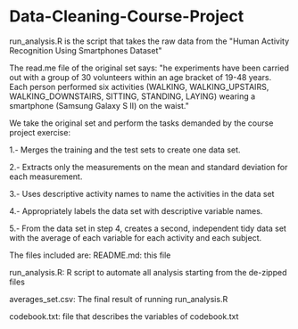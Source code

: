 # Data-Cleaning-Course-Project

 run_analysis.R is the script that takes the raw data from the "Human Activity Recognition Using Smartphones Dataset"
 
 The read.me file of the original set  says:
 "he experiments have been carried out with a group of 30 volunteers within an age bracket of 19-48 years. Each person performed six activities (WALKING, WALKING_UPSTAIRS, WALKING_DOWNSTAIRS, SITTING, STANDING, LAYING) wearing a smartphone (Samsung Galaxy S II) on the waist."
 
 We take the original set and perform the tasks demanded by the course project exercise:
 
 1.- Merges the training and the test sets to create one data set.
 
 2.- Extracts only the measurements on the mean and standard deviation for each measurement. 
 
 3.- Uses descriptive activity names to name the activities in the data set
 
 4.- Appropriately labels the data set with descriptive variable names. 
 
 5.- From the data set in step 4, creates a second, independent tidy data set with the average of each variable 
   for each activity and each subject.


The files included are:
README.md:          this file

run_analysis.R:     R script to automate all analysis starting from the de-zipped files 

averages_set.csv:   The final result of running run_analysis.R

codebook.txt:        file that describes the variables of codebook.txt




